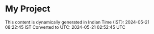 # My Project

This content is dynamically generated in Indian Time (IST): 2024-05-21 08:22:45 IST
Converted to UTC: 2024-05-21 02:52:45 UTC
